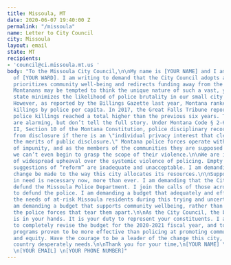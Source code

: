 ```yaml
---
title: Missoula, MT
date: 2020-06-07 19:40:00 Z
permalink: "/missoula"
name: Letter to City Council
city: Missoula
layout: email
state: MT
recipients:
- 'council@ci.missoula.mt.us '
body: "To the Missoula City Council,\n\nMy name is [YOUR NAME] and I am a resident
  of [YOUR WARD]. I am writing to demand that the City Council adopts a budget that
  prioritizes community well-being and redirects funding away from the police.\n\nMany
  Montanans may be tempted to think the unique nature of such a vast, yet sparsely-populated
  state minimizes the likelihood of police brutality in our small city communities.
  However, as reported by the Billings Gazette last year, Montana ranked ninth in
  killings by police per capita. In 2017, the Great Falls Tribune reported Montana
  police killings reached a total higher than the previous six years. These figures
  are alarming, but don’t tell the full story. Under Montana Code § 2-6-102 and Article
  II, Section 10 of the Montana Constitution, police disciplinary records are exempt
  from disclosure if there is an \"individual privacy interest that clearly exceeds
  the merits of public disclosure.\" Montana police forces operate within a culture
  of impunity, and as the members of the communities they are supposed to be protecting,
  we can’t even begin to grasp the scope of their violence.\n\nWe are in the midst
  of widespread upheaval over the systemic violence of policing. Empty gestures and
  suggestions of “reform” are inadequate and unacceptable. I am demanding that real
  change be made to the way this city allocates its resources.\n\nSupport for communities
  in need is necessary now, more than ever. I am demanding that the City Council meaningfully
  defund the Missoula Police Department. I join the calls of those across the country
  to defund the police. I am demanding a budget that adequately and effectively meets
  the needs of at-risk Missoula residents during this trying and uncertain time. I
  am demanding a budget that supports community wellbeing, rather than empowering
  the police forces that tear them apart.\n\nAs the City Council, the budget proposal
  is in your hands. It is your duty to represent your constituents. I am urging you
  to completely revise the budget for the 2020-2021 fiscal year, and to fund the social
  programs proven to be more effective than policing at promoting community safety
  and equity. Have the courage to be a leader of the change this city, state, and
  country desperately needs.\n\nThank you for your time,\n[YOUR NAME] \n[YOUR ADDRESS]
  \n[YOUR EMAIL] \n[YOUR PHONE NUMBER]"
---
```


